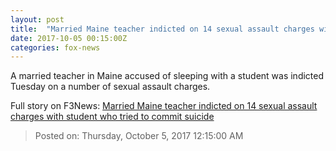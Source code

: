```yaml
---
layout: post
title:  "Married Maine teacher indicted on 14 sexual assault charges with student who tried to commit suicide"
date: 2017-10-05 00:15:00Z
categories: fox-news
---
```


A married teacher in Maine accused of sleeping with a student was indicted Tuesday on a number of sexual assault charges.


Full story on F3News: [Married Maine teacher indicted on 14 sexual assault charges with student who tried to commit suicide](http://www.f3nws.com/n/YPzCCD)

> Posted on: Thursday, October 5, 2017 12:15:00 AM
